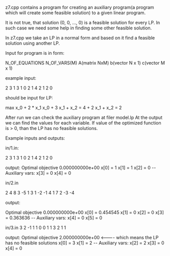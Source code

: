 z7.cpp contains a program for creating an auxiliary program(a program which will create some feasible solution) to a given linear program.

It is not true, that solution (0, 0, ..., 0) is a feasible solution for every LP. In such case we need some help in finding some other feasible solution.

In z7.cpp we take an LP in a normal form and based on it find a feasible solution using another LP.

Input for program is in form:

N_OF_EQUATIONS N_OF_VARS(M)
A(matrix NxM)
b(vector N x 1)
c(vector M x 1)

example input:

2 3
1 3 1 0 2 1
4 2
1 2 0

should be input for LP:

max x_0 + 2 * x_1
x_0 + 3 x_1 + x_2 = 4
    + 2 x_1 + x_2 = 2


After run we can check the auxiliary program at filer model.lp
At the output we can find the values for each variable. If value of the optimized function is > 0, than the LP has no feasible solutions. 

Example inputs and outputs:

in/1.in:

2 3
1 3 1 0 2 1
4 2
1 2 0


output: 
Optimal objective  0.000000000e+00
x[0] = 1
x[1] = 1
x[2] = 0
-- Auxiliary vars:
x[3] = 0
x[4] = 0



in/2.in 

2 4
8 3 -5 1 3 1 -2 -1
4 1
7 2 -3 -4

output: 

Optimal objective  0.000000000e+00
x[0] = 0.454545
x[1] = 0
x[2] = 0
x[3] = 0.363636
-- Auxiliary vars:
x[4] = 0
x[5] = 0


in/3.in
3 2
-1 1 1 0 0 1
1 3 2
1 1

output:
Optimal objective  2.000000000e+00    <---- which means the LP has no feasible solutions 
x[0] = 3
x[1] = 2
-- Auxiliary vars:
x[2] = 2
x[3] = 0
x[4] = 0

